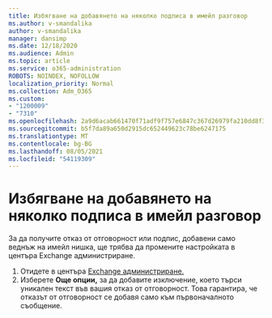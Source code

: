 ```yaml
---
title: Избягване на добавянето на няколко подписа в имейл разговор
ms.author: v-smandalika
author: v-smandalika
manager: dansimp
ms.date: 12/18/2020
ms.audience: Admin
ms.topic: article
ms.service: o365-administration
ROBOTS: NOINDEX, NOFOLLOW
localization_priority: Normal
ms.collection: Adm_O365
ms.custom:
- "1200009"
- "7310"
ms.openlocfilehash: 2a9d6acab661470f71adf9f757e6847c367d26979fa210dd8f35e0ffaaa8dc45
ms.sourcegitcommit: b5f7da89a650d2915dc652449623c78be6247175
ms.translationtype: MT
ms.contentlocale: bg-BG
ms.lasthandoff: 08/05/2021
ms.locfileid: "54119309"
---
```

# <a name="avoid-multiple-signatures-from-being-added-in-an-email-conversation"></a>Избягване на добавянето на няколко подписа в имейл разговор

За да получите отказ от отговорност или подпис, добавени само веднъж на имейл нишка, ще трябва да промените настройката в центъра Exchange администриране.

1. Отидете в центъра [Exchange администриране.](https://go.microsoft.com/fwlink/p/?linkid=2059104)
2. Изберете **Още опции,** за да добавите изключение, което търси уникален текст във вашия отказ от отговорност. Това гарантира, че отказът от отговорност се добавя само към първоначалното съобщение.

